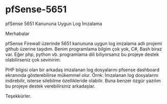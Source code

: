 # pfSense-5651
pfSense 5651 Kanununa Uygun Log İmzalama

Merhabalar

pfSense Firewall üzerinde 5651 kanununa uygun log imzalama adlı projemi github üzerine taşıdım. Benim programlama bilgim çok yok, C#, Bash biraz var. Eğer php, python vb. programlama dili biliyorsanız bu projeye destek olabilirseniz çok sevinirim.

PHP bilgisi olan bir arkadaş imzalanan log dosyalarını pfsense dashboard ekranında gösterebilirse mükemmel olur. Örnk: İmzalanan log dosyalarını indirebilir, isterse silebilme özellikleride olabilir. Buna benzer özgür yazılım bu projeye destek verebilirsiniz arkadaşlar.

Teşekkürler.
